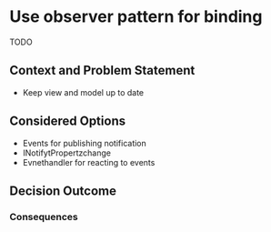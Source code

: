 # Use observer pattern for binding

TODO

## Context and Problem Statement

* Keep view and model up to date

## Considered Options

* Events for publishing notification 
* INotifytPropertzchange
* Evnethandler for reacting to events

## Decision Outcome



### Consequences

